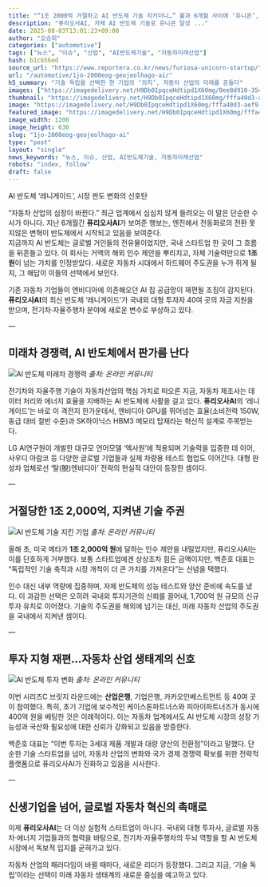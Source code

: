 ```yaml
---
title: "“1조 2000억 거절하고 AI 반도체 기술 지키더니…” 불과 6개월 사이에 ‘유니콘’, 대체 무슨 일이"
description: "퓨리오사AI, 자체 AI 반도체 기술로 유니콘 달성 ..."
date: 2025-08-03T13:01:23+09:00
author: "오승희"
categories: ["automotive"]
tags: ["뉴스", "이슈", "산업", "AI반도체기술", "자동차미래산업"]
hash: b1c656ed
source_url: "https://www.reportera.co.kr/news/furiosa-unicorn-startup/"
url: "/automotive/1jo-2000eog-geojeolhago-ai/"
h5_summary: "기술 독립을 선택한 한 기업의 ‘의지’, 자동차 산업의 미래를 흔들다"
images: ["https://imagedelivery.net/H9Db0IpqceHdtipd1X60mg/0ee8d910-354f-4652-05e3-d0c007903e00/public", "https://imagedelivery.net/H9Db0IpqceHdtipd1X60mg/0775296f-e0b5-43d9-31c5-cea2e72f7700/public", "https://imagedelivery.net/H9Db0IpqceHdtipd1X60mg/11f98918-67bd-4e98-6654-d97c12122000/public", "https://imagedelivery.net/H9Db0IpqceHdtipd1X60mg/fffa40d3-aef9-41d7-747a-8a31fc2cd600/public"]
thumbnail: "https://imagedelivery.net/H9Db0IpqceHdtipd1X60mg/fffa40d3-aef9-41d7-747a-8a31fc2cd600/public"
image: "https://imagedelivery.net/H9Db0IpqceHdtipd1X60mg/fffa40d3-aef9-41d7-747a-8a31fc2cd600/public"
featured_image: "https://imagedelivery.net/H9Db0IpqceHdtipd1X60mg/fffa40d3-aef9-41d7-747a-8a31fc2cd600/public"
image_width: 1200
image_height: 630
slug: "1jo-2000eog-geojeolhago-ai"
type: "post"
layout: "single"
news_keywords: "뉴스, 이슈, 산업, AI반도체기술, 자동차미래산업"
robots: "index, follow"
draft: false
---
```


AI 반도체 ‘레니게이드’, 시장 판도 변화의 신호탄

“자동차 산업의 심장이 바뀐다.” 최근 업계에서 심심치 않게 들려오는 이 말은 단순한 수사가 아니다. 지난 6개월간 **퓨리오사AI**가 보여준 행보는, 엔진에서 전동화로의 전환 못지않은 변혁이 반도체에서 시작되고 있음을 보여준다.  
지금까지 AI 반도체는 글로벌 거인들의 전유물이었지만, 국내 스타트업 한 곳이 그 흐름을 뒤흔들고 있다. 이 회사는 거액의 해외 인수 제안을 뿌리치고, 자체 기술력만으로 **1조 원**이 넘는 가치를 인정받았다. 새로운 자동차 시대에서 하드웨어 주도권을 누가 쥐게 될지, 그 해답이 이들의 선택에서 보인다.

기존 자동차 기업들이 엔비디아에 의존해오던 AI 칩 공급망이 재편될 조짐이 감지된다. **퓨리오사AI**의 최신 반도체 ‘레니게이드’가 국내외 대형 투자자 40여 곳의 자금 지원을 받으며, 전기차·자율주행차 분야에 새로운 변수로 부상하고 있다.

—

## 미래차 경쟁력, AI 반도체에서 판가름 난다

![AI 반도체 미래차 경쟁력](https://imagedelivery.net/H9Db0IpqceHdtipd1X60mg/0775296f-e0b5-43d9-31c5-cea2e72f7700/public)
*출처: 온라인 커뮤니티*


전기차와 자율주행 기술이 자동차산업의 핵심 가치로 떠오른 지금, 자동차 제조사는 데이터 처리와 에너지 효율을 지배하는 AI 반도체에 사활을 걸고 있다. **퓨리오사AI**의 ‘레니게이드’는 바로 이 격전지 한가운데서, 엔비디아 GPU를 뛰어넘는 효율(소비전력 150W, 동급 대비 절반 수준)과 SK하이닉스 HBM3 메모리 탑재라는 혁신적 설계로 주목받는다.

LG AI연구원이 개발한 대규모 언어모델 ‘엑사원’에 적용되며 기술력을 입증한 데 이어, 사우디 아람코 등 다양한 글로벌 기업들과 실제 차량용 테스트 협업도 이어간다. 대형 완성차 업체로선 ‘탈(脫)엔비디아’ 전략의 현실적 대안이 등장한 셈이다.

—

## 거절당한 1조 2,000억, 지켜낸 기술 주권

![AI 반도체 기술 지킨 기업](https://imagedelivery.net/H9Db0IpqceHdtipd1X60mg/11f98918-67bd-4e98-6654-d97c12122000/public)
*출처: 온라인 커뮤니티*


올해 초, 미국 메타가 **1조 2,000억 원**에 달하는 인수 제안을 내밀었지만, 퓨리오사AI는 이를 단호하게 거부했다. 보통 스타트업에겐 상상조차 힘든 금액이지만, 백준호 대표는 “독립적인 기술 축적과 시장 개척이 더 큰 가치를 가져온다”는 신념을 택했다.

인수 대신 내부 역량에 집중하며, 자체 반도체의 성능 테스트와 양산 준비에 속도를 냈다. 이 과감한 선택은 오히려 국내외 투자기관의 신뢰를 끌어내, 1,700억 원 규모의 신규 투자 유치로 이어졌다. 기술의 주도권을 해외에 넘기는 대신, 미래 자동차 산업의 주도권을 국내에서 지켜낸 셈이다.

—

## 투자 지형 재편…자동차 산업 생태계의 신호

![AI 반도체 투자 변화](https://imagedelivery.net/H9Db0IpqceHdtipd1X60mg/0ee8d910-354f-4652-05e3-d0c007903e00/public)
*출처: 온라인 커뮤니티*


이번 시리즈C 브릿지 라운드에는 **산업은행**, 기업은행, 카카오인베스트먼트 등 40여 곳이 참여했다. 특히, 초기 기업에 보수적인 케이스톤파트너스와 피아이파트너즈가 동시에 400억 원을 베팅한 것은 이례적이다. 이는 자동차 업계에서도 AI 반도체 시장의 성장 가능성과 국산화 필요성에 대한 신뢰가 강화되고 있음을 방증한다.

백준호 대표는 “이번 투자는 3세대 제품 개발과 대량 양산의 전환점”이라고 말했다. 단순한 기술 스타트업을 넘어, 자동차 산업의 변화와 국가 경제 경쟁력 확보를 위한 전략적 플랫폼으로 퓨리오사AI가 진화하고 있음을 시사한다.

—

## 신생기업을 넘어, 글로벌 자동차 혁신의 촉매로

이제 **퓨리오사AI**는 더 이상 실험적 스타트업이 아니다. 국내외 대형 투자사, 글로벌 자동차·에너지 기업들과의 협력을 바탕으로, 전기차·자율주행차의 두뇌 역할을 할 AI 반도체 시장에서 독보적 입지를 굳혀가고 있다.

자동차 산업의 패러다임이 바뀔 때마다, 새로운 리더가 등장했다. 그리고 지금, ‘기술 독립’이라는 선택이 미래 자동차 생태계의 새로운 중심을 예고하고 있다.
